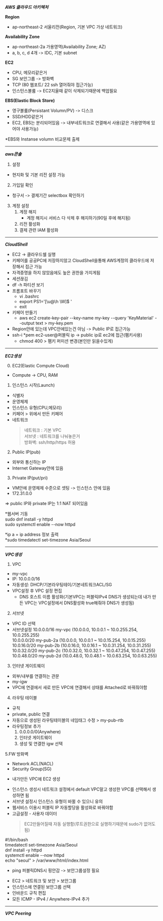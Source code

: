 ***AWS 클라우드 아키텍처***

**Region**

- ap-northeast-2 서울리전(Region, 기본 VPC 가상 네트워크)

**Availability Zone**

- ap-northeast-2a 가용영역(Availability Zone; AZ)
- a, b, c, d 4개 -> IDC, 기본 subnet

**EC2**

- CPU, 메모리같은거
- SG 보안그룹 -> 방화벽
- TCP (80 웹포트/ 22 ssh 열어줘야 접근가능)
- 인스턴스볼륨 -> EC2지울때 같이 삭제되기때문에 백업필요

**EBS(Elastic Block Store)**

- 영구볼륨(Persistant Volumn/PV) -> 디스크
- SSD/HDD같은거
- EC2, EBS는 분리되어있음 -> 내부네트워크로 연결해서 사용(같은 가용영역에 있어야 사용가능)

*EBS와 Instanse volumn 비교문제 출제

----------------------
***aws콘솔***

1. 설정
- 현지화 및 기본 리전 설정 가능

2. 가입일 확인
- 청구서 -> 결제기간 selectbox 확인하기

3. 계정 설정
	1. 계정 해지
 		- 계정 해지시 서비스 다 삭제 후 해지하기(90일 후에 해지됨)
	2. 리전 활성화
	3. 결제 관련 IAM 활성화
 
----------------------
***CloudShell***

- EC2 -> 클라우드쉘 실행
- 키페어를 공공PC에 저장하지않고 CloudShell을통해 AWS계정의 클라우드에 저장해서 접근 가능
- 자격증명을 하지 않았음에도 높은 권한을 가지게됨
- 세션끊김
- df -h 파티션 보기
- 프롬포트 바꾸기
	- vi .bashrc
 	- export PS1='[\u@\h \W]\$ '
	- exit
- 키페어 만들기
	- aws ec2 create-key-pair --key-name my-key --query 'KeyMaterial' --output text > my-key.pem
- Region안에 있는데 VPC안에있는건 아님 -> Public IP로 접근가능
- ssh-i *pem ec2-user@퍼블릭 ip -> public ip로 ec2에 접근(펨키사용)
	- chmod 400 > 펨키 퍼미션 변경(본인만 읽을수있게)

----------------------
***EC2생성***

0. EC2(Elastic Compute Cloud)
- Compute -> CPU, RAM

1. 인스턴스 시작(Launch)
- 식별자
- 운영체제
- 인스턴스 유형(CPU,메모리)
- 키페어 > 위에서 만든 키페어
- 네트워크
  	> 네트워크 : 기본 VPC<br>서브넷 : 네트워크를 나눠놓은거<br>방화벽: ssh/http/https 허용

2. Public IP(pub)
- 외부와 통신하는 IP
- Internet Gateway안에 있음

3. Private IP(put/pri)
- VM안에 운영체제 수준으로 셋팅 -> 인스턴스 안에 있음
- 172.31.0.0

=> public IP와 private IP는 1:1 NAT 되어있음

*웹서버 기동<br>
sudo dnf install -y httpd<br>
sudo systemctl enable --now httpd<br>

*ip a = ip address 정보 출력<br>
*sudo timedatectl set-timezone Asia/Seoul<br>

----------------------
***VPC생성***

1. VPC
- my-vpc
- IP: 10.0.0.0/16
- 자동생성: DHCP/기본라우팅테이/기본네트워크ACL/SG
- VPC설정 후 VPC 설정 편집
	- DNS 호스트 이름 활성화(기본VPC는 퍼블릭IPv4 DNS가 생성되는데 내가 만든 VPC는 VPC설정에서 DNS활성화 true해줘야 DNS가 생성됨)

2. 서브넷
- VPC ID 선택
- 서브넷설정
10.0.0.0/16 my-vpc     (10.0.0.0, 10.0.0.1 ~ 10.0.255.254, 10.0.255.255)<br>
10.0.0.0/20 my-pub-2a  (10.0.0.0, 10.0.0.1 ~ 10.0.15.254, 10.0.15.255)<br>
10.0.16.0/20 my-pub-2b (10.0.16.0, 10.0.16.1 ~ 10.0.31.254, 10.0.31.255)<br>
10.0.32.0/20 my-pub-2c (10.0.32.0, 10.0.32.1 ~ 10.0.47.254, 10.0.47.255)<br>
10.0.48.0/20 my-pub-2d (10.0.48.0, 10.0.48.1 ~ 10.0.63.254, 10.0.63.255)<br>

3. 인터넷 게이트웨이
- 외부/내부를 연결하는 관문
- my-igw
- VPC에 연결에서 새로 만든 VPC에 연결해서 상태를 Attached로 바꿔줘야함

4. 라우팅 테이블
- 규칙
- private, public 연결
- 자동으로 생성된 라우팅테이블의 네임태그 수정 > my-pub-rtb
- 라우팅정보 추가
	1) 0.0.0.0/0(Anywhere)
	2) 인터넷 게이트웨이
	3) 생성 및 연결한 igw 선택 

5.FW 방화벽
- Network ACL(NACL)
- Security Group(SG)

* 내가만든 VPC에 EC2 생성
- 인스턴스 생성시 네트워크 설정에서 default VPC말고 생성한 VPC를 선택해서 생성하면 됨
- 서브넷 설정시 인스턴스 유형이 바뀔 수 있으니 유의
- 웹서비스 이용시 퍼블릭 IP 자동할당을 활성화로 바꿔야함
- 고급설정 - 사용자 데이터
  > EC2만들어질때 자동 실행함(루트권한으로 실행하기때문에 sudo가 없어도됨)

#!/bin/bash<br>
timedatectl set-timezone Asia/Seoul<br>
dnf install -y httpd<br>
systemctl enable --now httpd<br>
echo "seoul" > /var/www/html/index.html<br>

* ping 퍼블릭DNS시 핑안감 -> 보안그룹설정 필요
- EC2 > 네트워크 및 보안 > 보안그룹
- 인스턴스에 연결된 보안그룹 선택
- 인바운드 규칙 편집
- 모든 ICMP - IPv4 / Anywhere-IPv4 추가

----------------------
***VPC Peering***
